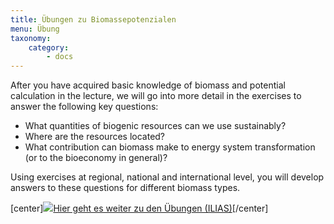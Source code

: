 ```yaml
---
title: Übungen zu Biomassepotenzialen
menu: Übung
taxonomy:
    category:
        - docs
---
```



After you have acquired basic knowledge of biomass and potential calculation in the lecture, we will go into more detail in the exercises to answer the following key questions:

- What quantities of biogenic resources can we use sustainably?
- Where are the resources located?
- What contribution can biomass make to energy system transformation (or to the bioeconomy in general)?

Using exercises at regional, national and international level, you will develop answers to these questions for different biomass types. 

[center]<a href="https://ilias.opengeoedu.de/ilias/goto.php?target=crs_289&client_id=opengeoedu" markdown="1" target="_blank">![](/images/exercise.png?resize=200,200)Hier geht es weiter zu den Übungen (ILIAS)</a>[/center]
